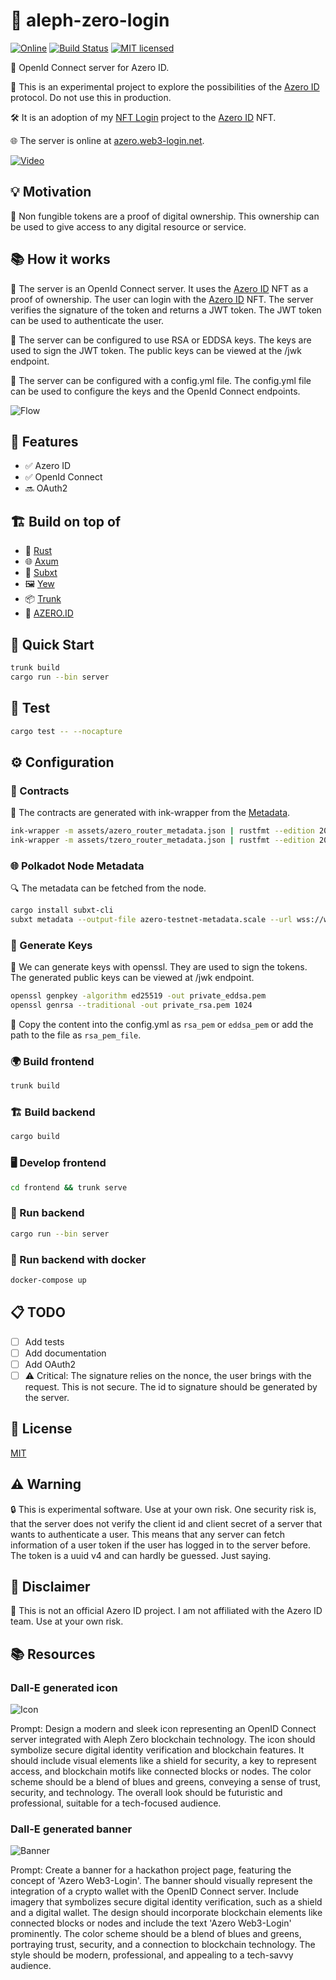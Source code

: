 # 🌟 aleph-zero-login

[![Online](https://img.shields.io/badge/online-azero.id-blue)](https://azero.web3-login.net/)
[![Build Status](https://github.com/web3-login/aleph-zero-login/actions/workflows/rust.yml/badge.svg)](https://github.com/web3-login/aleph-zero-login/actions/workflows/rust.yml)
[![MIT licensed](https://img.shields.io/badge/license-MIT-blue.svg)](./LICENSE)

🔐 OpenId Connect server for Azero ID.

🚀 This is an experimental project to explore the possibilities of the [Azero ID](https://azero.id/) protocol. Do not use this in production.

🛠 It is an adoption of my [NFT Login](https://github.com/nft-login/nft-login) project to the [Azero ID](https://azero.id/) NFT.

🌐 The server is online at [azero.web3-login.net](https://azero.web3-login.net/).

[![Video](https://img.youtube.com/vi/YIK05Y_kLG4/0.jpg)](https://youtu.be/YIK05Y_kLG4)

## 💡 Motivation

💎 Non fungible tokens are a proof of digital ownership. This ownership can be used to give access to any digital resource or service.

## 📚 How it works

🔐 The server is an OpenId Connect server. It uses the [Azero ID](https://azero.id/) NFT as a proof of ownership. The user can login with the [Azero ID](https://azero.id/) NFT. The server verifies the signature of the token and returns a JWT token. The JWT token can be used to authenticate the user.

🔑 The server can be configured to use RSA or EDDSA keys. The keys are used to sign the JWT token. The public keys can be viewed at the /jwk endpoint.

📝 The server can be configured with a config.yml file. The config.yml file can be used to configure the keys and the OpenId Connect endpoints.

![Flow](https://www.plantuml.com/plantuml/proxy?cache=no&src=https://raw.githubusercontent.com/web3-login/aleph-zero-login/main/flow.puml)

## 🌈 Features

- ✅ Azero ID
- ✅ OpenId Connect
- 🔜 OAuth2

## 🏗 Build on top of

- 🦀 [Rust](https://www.rust-lang.org/tools/install)
- 🌐 [Axum](https://crates.io/crates/axum)
- 🔄 [Subxt](https://crates.io/crates/subxt)
- 🖼 [Yew](https://yew.rs/)
- 📦 [Trunk](https://trunkrs.dev/)
- 🔗 [AZERO.ID](https://azero.id/)

## 🚀 Quick Start

```sh
trunk build
cargo run --bin server
```

## 🧪 Test

```sh
cargo test -- --nocapture
```

## ⚙️ Configuration

### 📜 Contracts

🔧 The contracts are generated with ink-wrapper from the [Metadata](https://docs.azero.id/developers/deployments).

```sh
ink-wrapper -m assets/azero_router_metadata.json | rustfmt --edition 2021 > src/azero/router_contract.rs
ink-wrapper -m assets/tzero_router_metadata.json | rustfmt --edition 2021 > src/tzero/router_contract.rs
```

### 🌐 Polkadot Node Metadata

🔍 The metadata can be fetched from the node.

```sh
cargo install subxt-cli
subxt metadata --output-file azero-testnet-metadata.scale --url wss://ws.test.azero.dev:443
```

### 🔑 Generate Keys

🔐 We can generate keys with openssl. They are used to sign the tokens. The generated public keys can be viewed at /jwk endpoint.

```sh
openssl genpkey -algorithm ed25519 -out private_eddsa.pem
openssl genrsa --traditional -out private_rsa.pem 1024
```

📝 Copy the content into the config.yml as `rsa_pem` or `eddsa_pem` or add the path to the file as `rsa_pem_file`.

### 🌍 Build frontend

```sh
trunk build
```

### 🏗 Build backend

```sh
cargo build
```

### 🖥 Develop frontend

```sh
cd frontend && trunk serve
```

### 🚀 Run backend

```sh
cargo run --bin server
```

### 🐳 Run backend with docker

```sh
docker-compose up
```

## 📋 TODO

- [ ] Add tests
- [ ] Add documentation
- [ ] Add OAuth2
- [ ] ⚠️ Critical: The signature relies on the nonce, the user brings with the request. This is not secure. The id to signature should be generated by the server.

## 📜 License

[MIT](LICENSE)

## ⚠️ Warning

🔒 This is experimental software. Use at your own risk. One security risk is, that the server does not verify the client id and client secret of a server that wants to authenticate a user. This means that any server can fetch information of a user token if the user has logged in to the server before. The token is a uuid v4 and can hardly be guessed. Just saying.

## 🚫 Disclaimer

🤖 This is not an official Azero ID project. I am not affiliated with the Azero ID team. Use at your own risk.

## 📚 Resources

### Dall-E generated icon

![Icon](azero-login-icon.png)

Prompt: Design a modern and sleek icon representing an OpenID Connect server integrated with Aleph Zero blockchain technology. The icon should symbolize secure digital identity verification and blockchain features. It should include visual elements like a shield for security, a key to represent access, and blockchain motifs like connected blocks or nodes. The color scheme should be a blend of blues and greens, conveying a sense of trust, security, and technology. The overall look should be futuristic and professional, suitable for a tech-focused audience.

### Dall-E generated banner

![Banner](azero-login-banner.png)

Prompt: Create a banner for a hackathon project page, featuring the concept of 'Azero Web3-Login'. The banner should visually represent the integration of a crypto wallet with the OpenID Connect server. Include imagery that symbolizes secure digital identity verification, such as a shield and a digital wallet. The design should incorporate blockchain elements like connected blocks or nodes and include the text 'Azero Web3-Login' prominently. The color scheme should be a blend of blues and greens, portraying trust, security, and a connection to blockchain technology. The style should be modern, professional, and appealing to a tech-savvy audience.
